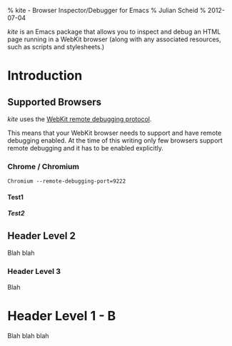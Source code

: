 % kite - Browser Inspector/Debugger for Emacs
% Julian Scheid
% 2012-07-04

_kite_ is an Emacs package that allows you to inspect and
debug an HTML page running in a WebKit browser (along with any
associated resources, such as scripts and stylesheets.)

# Introduction

## Supported Browsers

_kite_ uses the
[WebKit remote debugging protocol](http://www.webkit.org/blog/1620/webkit-remote-debugging/).

This means that your WebKit browser needs to support and have remote
debugging enabled.  At the time of this writing only few browsers
support remote debugging and it has to be enabled explicitly.

### Chrome / Chromium

    Chromium --remote-debugging-port=9222

#### Test1

##### Test2

## Header Level 2

Blah blah

### Header Level 3

Blah

# Header Level 1 - B

Blah blah blah
